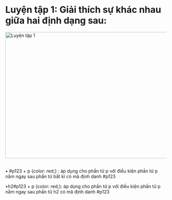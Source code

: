 <html>
 <head>
     <title>Bài 17: Các mức ưu tiên của bộ</title>
 </head>
  <body>
  <h1>Luyện tập 1: Giải thích sự khác nhau giữa hai định dạng sau:</h1>
    <img src="![ca714c339f8e23d07a9f](https://github.com/user-attachments/assets/b5c7e8b3-b3c3-46e8-9991-9292dec0bcc8)
" width="1062" height="395" alt="Luyện tập 1">
  <p>• #p123 + p {color: red;} : áp dụng cho phần tử p với điều kiện phần tử p nằm ngay sau phần tử bất kì có mã định danh #p123

•h2#p123 + p {color: red;}: áp dụng cho phần tử p với điều kiện phần tử p nằm ngay sau phần tử h2 có mã định danh #p123</p>
</body>
</html>
